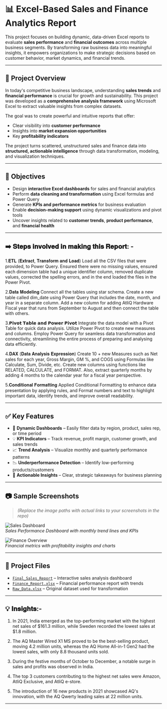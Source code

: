 # 📊 Excel-Based Sales and Finance Analytics Report

This project focuses on building dynamic, data-driven Excel reports to evaluate **sales performance** and **financial outcomes** across multiple business segments. By transforming raw business data into meaningful insights, it empowers organizations to make strategic decisions based on customer behavior, market dynamics, and financial trends.

---

## 🌟 Project Overview

In today's competitive business landscape, understanding **sales trends** and **financial performance** is crucial for growth and sustainability. This project was developed as a **comprehensive analysis framework** using Microsoft Excel to extract valuable insights from complex datasets.

The goal was to create powerful and intuitive reports that offer:

- Clear visibility into **customer performance**
- Insights into **market expansion opportunities**
- Key **profitability indicators**

The project turns scattered, unstructured sales and finance data into **structured, actionable intelligence** through data transformation, modeling, and visualization techniques.

---

## 🎯 Objectives

- Design **interactive Excel dashboards** for sales and financial analytics  
- Perform **data cleaning and transformation** using Excel formulas and Power Query  
- Generate **KPIs and performance metrics** for business evaluation  
- Enable **decision-making support** using dynamic visualizations and pivot tools  
- Uncover insights related to **customer trends**, **product performance**, and **financial health**

---

## ➡️ 𝐒𝐭𝐞𝐩𝐬 𝐢𝐧𝐯𝐨𝐥𝐯𝐞𝐝 𝐢𝐧 𝐦𝐚𝐤𝐢𝐧𝐠 𝐭𝐡𝐢𝐬 𝐑𝐞𝐩𝐨𝐫𝐭: -

1.𝐄𝐓𝐋 (𝐄𝐱𝐭𝐫𝐚𝐜𝐭, 𝐓𝐫𝐚𝐧𝐬𝐟𝐨𝐫𝐦 𝐚𝐧𝐝 𝐋𝐨𝐚𝐝) Load all the CSV files that were provided, to Power Query. Ensured there were no missing values, ensured each dimension table had a unique identifier column, removed duplicate values, corrected the spelling errors, and in the end loaded the files in the Power Pivot.

2.𝐃𝐚𝐭𝐚 𝐌𝐨𝐝𝐞𝐥𝐢𝐧𝐠 Connect all the tables using star schema. Create a new table called dim_date using Power Query that includes the date, month, and year in a separate column. Add a new column for adding AtliQ Hardware Fiscal year that runs from September to August and then connect the table with others.

3.𝗣𝗶𝘃𝗼𝘁 𝗧𝗮𝗯𝗹𝗲 𝗮𝗻𝗱 𝗣𝗼𝘄𝗲𝗿 𝗣𝗶𝘃𝗼𝘁 Integrate the data model with a Pivot Table for quick data analysis. Utilize Power Pivot to create new measures and columns. Employ Power Query for seamless data transformation and connectivity, streamlining the entire process of preparing and analysing data efficiently.

4.𝐃𝐀𝐗 (𝐃𝐚𝐭𝐚 𝐀𝐧𝐚𝐥𝐲𝐬𝐢𝐬 𝐄𝐱𝐩𝐫𝐞𝐬𝐬𝐢𝐨𝐧) Create 10 + new Measures such as Net sales for each year, Gross Margin, GM %, and COGS using Formulas like Calculate, Sum, Divide, etc. Create new columns using functions like RELATED, CALCULATE, and FORMAT. Also, extract quarterly months by adding 4 months to the calendar year for a fiscal year perspective.

5.𝐂𝐨𝐧𝐝𝐢𝐭𝐢𝐨𝐧𝐚𝐥 𝐅𝐨𝐫𝐦𝐚𝐭𝐭𝐢𝐧𝐠 Applied Conditional Formatting to enhance data presentation by applying rules, and Format numbers and text to highlight important data, identify trends, and improve overall readability.

---

## ✅ Key Features

- 📌 **Dynamic Dashboards** – Easily filter data by region, product, sales rep, or time period  
- 💡 **KPI Indicators** – Track revenue, profit margin, customer growth, and sales trends  
- 📈 **Trend Analysis** – Visualize monthly and quarterly performance patterns  
- 📉 **Underperformance Detection** – Identify low-performing products/customers  
- 🧠 **Actionable Insights** – Clear, strategic takeaways for business planning  

---

## 📷 Sample Screenshots

> *(Replace the image paths with actual links to your screenshots in the repo)*

![Sales Dashboard](images/sales_dashboard.png)  
*Sales Performance Dashboard with monthly trend lines and KPIs*

![Finance Overview](images/finance_overview.png)  
*Financial metrics with profitability insights and charts*

---

## 📂 Project Files

- [`Final_Sales_Report`](link-to-your-sales-file) – Interactive sales analysis dashboard  
- [`Finance_Report.xlsx`](link-to-your-finance-file) – Financial performance report with trends  
- [`Raw_Data.xlsx`](link-to-your-raw-data) – Original dataset used for transformation  

---

## 💡 𝐈𝐧𝐬𝐢𝐠𝐡𝐭𝐬:-
1. In 2021, India emerged as the top-performing market with the highest net sales of $161.3 million, while Sweden recorded the lowest sales at $1.8 million.

2. The AQ Master Wired X1 MS proved to be the best-selling product, moving 4.2 million units, whereas the AQ Home All-in-1 Gen2 had the lowest sales, with only 8.8 thousand units sold.

3. During the festive months of October to December, a notable surge in sales and profits was observed in India.

4. The top 3 customers contributing to the highest net sales were Amazon, AtliQ Exclusive, and AtliQ e-store.

5. The introduction of 16 new products in 2021 showcased AQ's innovation, with the AQ Qwerty leading sales at 22 million units.

---
